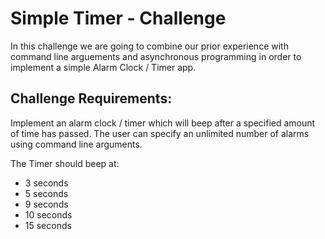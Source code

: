 # Simple Timer - Challenge

In this challenge we are going to combine our prior experience with command line arguements and asynchronous programming in order to implement a simple Alarm Clock / Timer app.


## Challenge Requirements:

Implement an alarm clock / timer which will beep after a specified amount of time has passed. The user can specify an unlimited number of alarms using command line arguments.

The Timer should beep at:
  - 3 seconds
  - 5 seconds
  - 9 seconds
  - 10 seconds
  - 15 seconds

